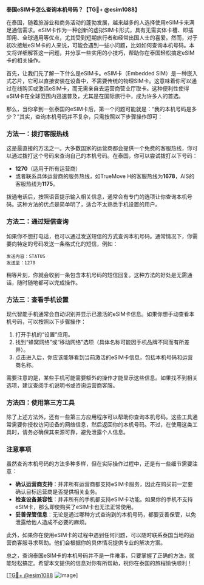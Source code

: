 **泰国eSIM卡怎么查询本机号码？【TG💪+ @esim1088】**

在泰国，随着旅游业和商务活动的蓬勃发展，越来越多的人选择使用eSIM卡来满足通信需求。eSIM卡作为一种创新的虚拟SIM卡形式，具有无需实体卡槽、即插即用、全球通用等优点，尤其受到短期旅行者和经常出国人士的喜爱。然而，对于初次接触eSIM卡的人来说，可能会遇到一些小问题，比如如何查询本机号码。本文将详细解答这一问题，并分享一些实用的小技巧，帮助你在泰国轻松搞定eSIM卡的相关操作。

首先，让我们先了解一下什么是eSIM卡。eSIM卡（Embedded SIM）是一种嵌入式芯片，它可以直接安装在设备中，不需要传统的物理SIM卡。这意味着你可以通过在线购买或激活eSIM卡，而无需亲自去运营商营业厅取卡。这种便利性使得eSIM卡在全球范围内迅速普及，尤其是在国际旅行中，成为许多人的首选。

那么，当你拿到一张泰国的eSIM卡后，第一个问题可能就是：“我的本机号码是多少？”其实，查询本机号码并不复杂，只需按照以下步骤操作即可：

### **方法一：拨打客服热线**
这是最直接的方法之一。大多数国家的运营商都会提供一个免费的客服热线，你可以通过拨打这个号码来查询自己的本机号码。在泰国，你可以尝试拨打以下号码：
- **1270**（适用于所有运营商）
- 或者联系具体运营商的服务热线，如TrueMove H的客服热线为**1678**，AIS的客服热线为**1175**。

拨通电话后，按照语音提示输入相关信息，通常会有专门的选项让你查询本机号码。这种方法的优点是简单明了，适合不太熟悉手机设置的用户。

### **方法二：通过短信查询**
如果你不想打电话，也可以通过发送短信的方式查询本机号码。通常情况下，你需要向特定的号码发送一条格式化的短信，例如：
```
发送内容：STATUS
发送至：1270
```
稍等片刻，你就会收到一条包含本机号码的短信回复。这种方法的好处是无需通话，随时随地都可以完成操作。

### **方法三：查看手机设置**
现代智能手机通常会自动识别并显示已激活的eSIM卡信息。如果你想手动查看本机号码，可以按照以下步骤操作：
1. 打开手机的“设置”应用。
2. 找到“蜂窝网络”或“移动网络”选项（具体名称可能因手机品牌不同而有所差异）。
3. 点击进入后，你应该能够看到当前激活的eSIM卡信息，包括本机号码和运营商名称。

需要注意的是，某些手机可能需要额外的操作才能显示这些信息。如果找不到相关选项，建议查阅手机说明书或咨询运营商客服。

### **方法四：使用第三方工具**
除了上述方法外，还有一些第三方应用程序可以帮助你查询本机号码。这些工具通常需要你授权访问设备的网络信息，然后返回你的本机号码。不过，在使用这类工具时，请务必确保其来源可靠，避免泄露个人信息。

### **注意事项**
虽然查询本机号码的方法多种多样，但在实际操作过程中，还是有一些细节需要注意：
- **确认运营商支持**：并非所有运营商都支持eSIM卡服务，因此在购买前一定要确认目标运营商是否提供相关业务。
- **检查设备兼容性**：并非所有的手机都支持eSIM卡功能。如果你的手机不支持eSIM卡，那么即使购买了eSIM卡也无法正常使用。
- **妥善保管信息**：无论是通过哪种方式查询到的本机号码，都要妥善保管，以免泄露给他人造成不必要的麻烦。

此外，如果你在使用eSIM卡的过程中遇到任何问题，可以随时联系泰国当地的运营商客服寻求帮助。他们会根据你的具体情况提供专业的解决方案。

总之，查询泰国eSIM卡的本机号码并不是一件难事，只要掌握了正确的方法，就能轻松搞定。希望本文提供的信息对你有所帮助，祝你在泰国的旅程愉快顺利！

[[TG💪+ @esim1088](https://t.me/s/esim1088) ![Image](https://i.postimg.cc/4NQfJmqS/Snipaste-2025-05-13-00-14-12.png)]